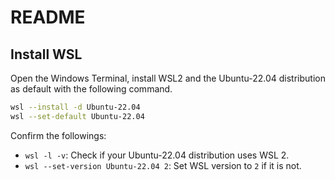 # README

## Install WSL
Open the Windows Terminal, install WSL2 and the Ubuntu-22.04 distribution as default with the following command.

```bash
wsl --install -d Ubuntu-22.04
wsl --set-default Ubuntu-22.04
```

Confirm the followings:
- `wsl -l -v`: Check if your Ubuntu-22.04 distribution uses WSL 2.
- `wsl --set-version Ubuntu-22.04 2`: Set WSL version to `2` if it is not.